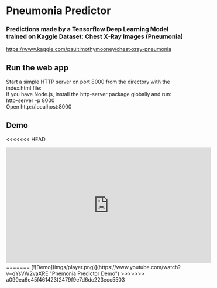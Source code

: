 # Pneumonia Predictor
### Predictions made by a Tensorflow Deep Learning Model trained on Kaggle Dataset: Chest X-Ray Images (Pneumonia)
https://www.kaggle.com/paultimothymooney/chest-xray-pneumonia

## Run the web app
Start a simple HTTP server on port 8000 from the directory with the index.html file:<br>
If you have Node.js, install the http-server package globally and run:<br>
http-server -p 8000<br>
Open http://localhost:8000 <br>

## Demo
<<<<<<< HEAD
<iframe width="560" height="315" src="https://www.youtube.com/embed/qYsVW2vaXRE" frameborder="0" allow="accelerometer; autoplay; encrypted-media; gyroscope; picture-in-picture" allowfullscreen></iframe>
=======
[![Demo](imgs/player.png)](https://www.youtube.com/watch?v=qYsVW2vaXRE "Pnemonia Predictor Demo")
>>>>>>> a090ea6e45f461423f2479f9e7d6dc223ecc5503
